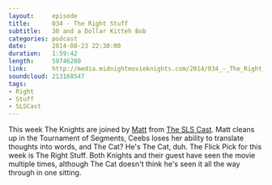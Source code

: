 ```yaml
---
layout:     episode
title:      034 - The Right Stuff
subtitle:   30 and a Dollar Kitteh Bob
categories: podcast
date:       2014-08-23 22:30:00
duration:   1:59:42
length:     59746280
link:       http://media.midnightmovieknights.com/2014/034_-_The_Right_Stuff.m4a
soundcloud: 213168547
tags:
- Right
- Stuff
- SLSCast
---
```

This week The Knights are joined by <a href="https://twitter.com/nittwit12345" target="_blank">Matt</a> from <a href="http://theslscast.com/">The SLS Cast</a>. Matt cleans up in the Tournament of Segments, Ceebs loses her ability to translate thoughts into words, and The Cat? He's The Cat, duh. The Flick Pick for this week is The Right Stuff. Both Knights and their guest have seen the movie multiple times, although The Cat doesn't think he's seen it all the way through in one sitting.
